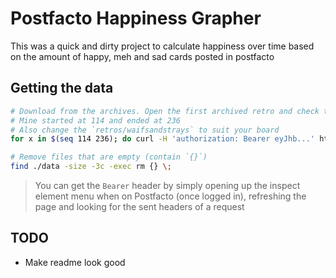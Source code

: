 # Postfacto Happiness Grapher

This was a quick and dirty project to calculate happiness over time
based on the amount of happy, meh and sad cards posted in postfacto

## Getting the data

```bash
# Download from the archives. Open the first archived retro and check the id in the url
# Mine started at 114 and ended at 236
# Also change the `retros/waifsandstrays` to suit your board
for x in $(seq 114 236); do curl -H 'authorization: Bearer eyJhb...' https://postfacto.domain.com/api/retros/waifsandstrays/archives/$x -o data/$x.json; done

# Remove files that are empty (contain `{}`)
find ./data -size -3c -exec rm {} \;
```

> You can get the `Bearer` header by simply opening up the inspect element menu when on Postfacto (once logged in), refreshing the page and looking for the sent headers of a request

## TODO
- Make readme look good
